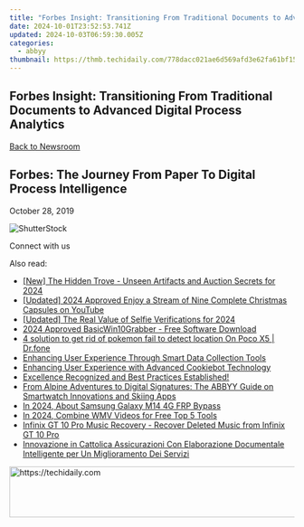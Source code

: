 ```yaml
---
title: "Forbes Insight: Transitioning From Traditional Documents to Advanced Digital Process Analytics"
date: 2024-10-01T23:52:53.741Z
updated: 2024-10-03T06:59:30.005Z
categories:
  - abbyy
thumbnail: https://thmb.techidaily.com/778dacc021ae6d569afd3e62fa61bf15ba6fe429d937373bba78e772659986e3.jpg
---
```


## Forbes Insight: Transitioning From Traditional Documents to Advanced Digital Process Analytics

[Back to Newsroom](https://tools.techidaily.com/abbyy/products/)

## Forbes: The Journey From Paper To Digital Process Intelligence

October 28, 2019

![ShutterStock](https://content.abbyy.com/-/media/project/abbyy/abbyy/branchtemplates/shutterstock_1272462163_1296-x-729.jpg?h=729&iar=0&w=1296)

Connect with us

<ins class="adsbygoogle"
     style="display:block"
     data-ad-format="autorelaxed"
     data-ad-client="ca-pub-7571918770474297"
     data-ad-slot="1223367746"></ins>

<ins class="adsbygoogle"
     style="display:block"
     data-ad-client="ca-pub-7571918770474297"
     data-ad-slot="8358498916"
     data-ad-format="auto"
     data-full-width-responsive="true"></ins>

<span class="atpl-alsoreadstyle">Also read:</span>
<div><ul>
<li><a href="https://facebook-video-recording.techidaily.com/new-the-hidden-trove-unseen-artifacts-and-auction-secrets-for-2024/"><u>[New] The Hidden Trove - Unseen Artifacts and Auction Secrets for 2024</u></a></li>
<li><a href="https://facebook-video-footage.techidaily.com/updated-2024-approved-enjoy-a-stream-of-nine-complete-christmas-capsules-on-youtube/"><u>[Updated] 2024 Approved Enjoy a Stream of Nine Complete Christmas Capsules on YouTube</u></a></li>
<li><a href="https://instagram-video-recordings.techidaily.com/updated-the-real-value-of-selfie-verifications-for-2024/"><u>[Updated] The Real Value of Selfie Verifications for 2024</u></a></li>
<li><a href="https://video-screen-grab.techidaily.com/2024-approved-basicwin10grabber-free-software-download/"><u>2024 Approved BasicWin10Grabber - Free Software Download</u></a></li>
<li><a href="https://pokemon-go-android.techidaily.com/4-solution-to-get-rid-of-pokemon-fail-to-detect-location-on-poco-x5-drfone-by-drfone-virtual-android/"><u>4 solution to get rid of pokemon fail to detect location On Poco X5 | Dr.fone</u></a></li>
<li><a href="https://solve-popular.techidaily.com/enhancing-user-experience-through-smart-data-collection-tools/"><u>Enhancing User Experience Through Smart Data Collection Tools</u></a></li>
<li><a href="https://solve-popular.techidaily.com/enhancing-user-experience-with-advanced-cookiebot-technology/"><u>Enhancing User Experience with Advanced Cookiebot Technology</u></a></li>
<li><a href="https://solve-popular.techidaily.com/excellence-recognized-and-best-practices-established/"><u>Excellence Recognized and Best Practices Established!</u></a></li>
<li><a href="https://solve-popular.techidaily.com/from-alpine-adventures-to-digital-signatures-the-abbyy-guide-on-smartwatch-innovations-and-skiing-apps/"><u>From Alpine Adventures to Digital Signatures: The ABBYY Guide on Smartwatch Innovations and Skiing Apps</u></a></li>
<li><a href="https://bypass-frp.techidaily.com/in-2024-about-samsung-galaxy-m14-4g-frp-bypass-by-drfone-android/"><u>In 2024, About Samsung Galaxy M14 4G FRP Bypass</u></a></li>
<li><a href="https://ai-vdieo-software.techidaily.com/in-2024-combine-wmv-videos-for-free-top-5-tools/"><u>In 2024, Combine WMV Videos for Free Top 5 Tools</u></a></li>
<li><a href="https://review-topics.techidaily.com/infinix-gt-10-pro-music-recovery-recover-deleted-music-from-infinix-gt-10-pro-by-fonelab-android-recover-music/"><u>Infinix GT 10 Pro Music Recovery - Recover Deleted Music from Infinix GT 10 Pro</u></a></li>
<li><a href="https://solve-popular.techidaily.com/innovazione-in-cattolica-assicurazioni-con-elaborazione-documentale-intelligente-per-un-miglioramento-dei-servizi/"><u>Innovazione in Cattolica Assicurazioni Con Elaborazione Documentale Intelligente per Un Miglioramento Dei Servizi</u></a></li>
</ul></div>

<!-- affiliate ads begin -->
<a href="https://unicoeye.pxf.io/c/5597632/2134235/18498" target="_top" id="2134235">
  <img src="//a.impactradius-go.com/display-ad/18498-2134235" border="0" alt="https://techidaily.com" width="728" height="90"/>
</a>
<img height="0" width="0" src="https://unicoeye.pxf.io/i/5597632/2134235/18498" style="position:absolute;visibility:hidden;" border="0" />
<!-- affiliate ads end -->

